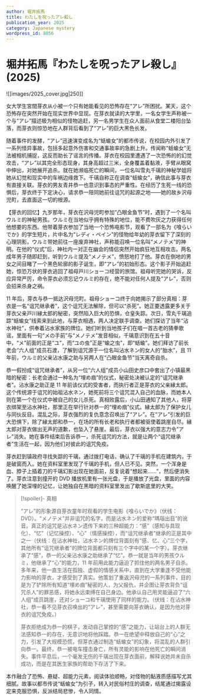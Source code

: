 ```yaml
---
author: 堀井拓馬
title: わたしを呪ったアレ殺し
publication_year: 2025
category: Japanese mystery
wordpress_id: 8056
---
```


# 堀井拓馬『わたしを呪ったアレ殺し』(2025)

![[images/2025_cover.jpg|250]]

女大学生宮間芽衣从小被一个只有她能看见的恐怖存在“アレ”所困扰。某天，这个恐怖存在突然开始在现实世界中显现。在芽衣就读的大学里，一名女学生声称被一个与“アレ”描述极为相似的怪物追赶，另一名男学生在众人面前从食堂二楼阳台坠落，而芽衣则惊恐地在人群背后看到了“アレ”的巨大黑色长发。

随着事件的发酵，“アレ”迅速演变成名为“蛞蝓女”的都市传说，在校园内外引发了一系列怪异事故，包括多起意外伤害和交通事故率的急剧上升。传闻称“蛞蝓女”无法被相机捕捉，这反而助长了谣言的传播。芽衣在校园里遭遇了一次恐怖的的幻觉攻击，“アレ”以其完全形态现身，其身高超过三米，全身覆盖着黏液，手臂从眼窝中伸出，对她展开追杀。就在她濒临死亡的瞬间，一位名叫雪丸千璃的神秘学姐将她从幻觉和现实中的车祸边缘救下。千璃自称正在调查“蛞蝓女”，确信此事与芽衣有直接关联。芽衣的男友青井恭一也意识到事态的严重性。在经历了生死一线的恐惧后，芽衣终于下定决心，请求恭一陪同她前往诅咒的起源之地——她的故乡沢母児町，去直面这一切的根源。

【芽衣的回忆】九岁那年，芽衣在沢母児町参加“凸眼金鱼节”时，遇到了一个名叫ウルミ的神秘男孩。ウルミ在当地似乎拥有特殊的地位，能不费吹灰之力获得任何他想要的东西。他带着芽衣参加了当地一个恐怖电影节，观看了一部名为《喰らいでか》的学生短片，片中名为“レディ・ペイン”的怪物给年幼的芽衣留下了深刻的心理阴影。ウルミ带她前往一座废弃神社，声称能召唤一位名叫“メノテメ”的神明。在他的“仪式”后，神社内一对正在幽会的情侣突然开始疯狂地互相攻击。两名成年男子随即赶到，听到ウルミ提及“メノテメ”，愤怒地打了他。芽衣在倒地的男女之间目睹了一个黑色轮廓的影子诞生，即“アレ”的初始形态。这个影子开始追赶她，惊恐万状的芽衣逃回了祖母戸川ショーコ经营的旅馆。祖母听完她的哭诉，反应异常严厉，命令芽衣必须忘记ウルミ的存在，绝不能对任何人提及“アレ”，否则会招来杀身之祸。

11 年后，芽衣与恭一抵达沢母児町。祖母ショーコ终于向她揭示了部分真相：芽衣是一名“诅咒继承者”，这个诅咒无法解除，但可以“杀死”。她正要透露更多关于芽衣父亲戸川縁太郎的秘密，突然陷入巨大的恐惧，仓皇失踪。次日，雪丸千璃追踪“蛞蝓女”线索来到此地，与芽衣相遇，两人决定联手调查。她们探访了当年“沾水神社”，供奉着沾水家族的牌位。她们听到当地孩子们在唱一首古老的猜拳歌谣，里面有一句“メの手前”与“メノテメ”发音相似，千璃意识到在五十音中，“メ”前面的正是“ユ”，而“ユの虫”正是“蝓之虫”，即“蛞蝓”。她们拜访了前长老会“六人组”成员石渡，了解到诅咒源于一位名叫沾水ネン的女人的“胎水”，且 11 年前，ウルミ的父亲沾水康之助与另两人在“凸眼金鱼节”当天离奇自杀。

恭一假扮成“诅咒继承者”，从另一位“六人组”成员小山田史彦口中套出了小镇最黑暗的秘密：长老会通过一种名为“埋め痼”的仪式，秘密处决被认定的“诅咒继承者”。沾水康之助正是 11 年前该仪式的受害者，而执行者正是芽衣的父亲縁太郎。这个传统源于诅咒的始祖沾水ネン，她死前将三个诅咒混入自己的血脉，而她本人则在第一个在仪式中被自己的女儿杀死。真相败露后，小山田通知了其他人，将芽衣绑架至沾水神社，那里正在举行针对恭一的“埋め痼”仪式。縁太郎为了保护女儿与同伙反目。混乱之际，芽衣强烈的复仇意念召唤出了“アレ”。在“アレ”引发的巨大恐惧下，除了縁太郎和恭一，在场的所有长老和执行者都被驱使着跳崖自尽。縁太郎对芽衣做出无声的道歉，也坠入了悬崖。最后，芽衣以强大的意志力令“アレ”消失。她在事件结束后告诉恭一，杀死诅咒的方法，就是让两个“诅咒继承者”生活在一起，因为他们对彼此的诅咒免疫。

芽衣赶到镇政府寻找失踪的千璃，通过拨打电话，确认了千璃的手机在建筑内，于是破窗而入。她在资料室里发现了千璃的手机，但人已不见。突然，一个浑身是血、脖子上插着刀的千璃幻影出现在她面前，反复说着“想起来……”，然后便消失了。芽衣注意到撞开的 DVD 播放机里有一张光盘，于是播放了光盘，里面的内容唤醒了她深埋的记忆，让她独自在黑暗的资料室里发出了歇斯底里的大笑。

> [!spoiler]- 真相
> 
> “アレ”的形象源自芽衣童年时观看的学生电影《喰らいでか》（伏线：DVD）。“メノテメ”并非诅咒的名字，而是沾水ネン的爱称“瑪瑙出目”的讹音。真正的诅咒是沾水ネン遗传下来的三种超能力：“感”（感知与具现化）、“忆”（记忆操控）、“心”（情感操控），而“诅咒继承者”继承的正是其中之一（伏线：在沾水神社，沾水ネン的牌位背面刻有“感、忆、心”三个字，其他所有“诅咒继承者”的牌位背面都只刻有三个字中的某一个字）。芽衣继承了“感”，恭一的父亲沾水康之助继承了“忆”。恭一就是当年的男孩ウルミ，他继承了“心”的能力，11 年前用此能力逼迫了抓住他的两名男子自杀。多年来，他一直生活在孤独、虚假的情感关系中，直到在大学重逢不受他能力影响的芽衣，才感受到了真实。他策划了重返沢母児的一系列事件，目的是为了铲除所有知道“埋め痼”秘密的人，为父报仇，并企图让芽衣背负“诅咒杀人”的罪恶感，将她永远束缚在自己身边。他承认自己用灵能逼迫了“六人组”成员跳崖，还对ショーコ和千璃使用了同样的能力。（伏线：在沾水神社，恭一看不见芽衣召唤出的“アレ”，甚至需要向芽衣确认，是因为他对芽衣的诅咒免疫。）
> 
> 芽衣拒绝成为恭一的棋子，发动自己掌控的“感”之能力，让站台上的人群无法感知恭一的存在，无意识地将他踩踏。恭一在绝望中释放自己的“心”之力，引发了大规模恐慌，但芽衣通过制造“蛞蝓女”的幻象，将混乱的人群引向恭一。最终，恭一被电车撞击身亡，所有灵能的影响在他死亡的瞬间消失。事件平息后，一个毫发无伤的千璃出现在芽衣面前，解释说她并未自杀成功，而是在其医生家族的帮助下存活了下来。

本作融合了恐怖、悬疑、超能力元素，阅读体验顺畅，对怪物的黏液质感描写尤其细腻。故事以都市传说“蛞蝓女”为引子，转入对民俗村庄的调查，结尾通过揭露设定来克服恐惧，反派结局悲惨，令人同情。